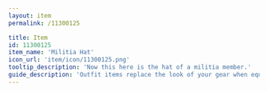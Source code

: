 ```yaml
---
layout: item
permalink: /11300125

title: Item
id: 11300125
item_name: 'Militia Hat'
icon_url: 'item/icon/11300125.png'
tooltip_description: 'Now this here is the hat of a militia member.'
guide_description: 'Outfit items replace the look of your gear when equipped.'
---
```


